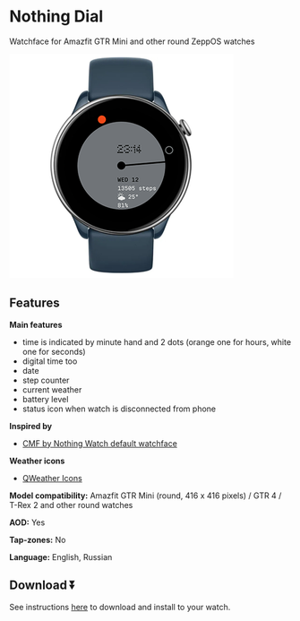 # Nothing Dial
Watchface for Amazfit GTR Mini and other round ZeppOS watches

![demo](./demo-gtr-mini.png)

## Features

**Main features**
- time is indicated by minute hand and 2 dots (orange one for hours, white one for seconds)
- digital time too
- date
- step counter
- current weather
- battery level
- status icon when watch is disconnected from phone

**Inspired by**
- [CMF by Nothing Watch default watchface](https://intl.cmf.tech/pages/watch-pro)

**Weather icons**
- [QWeather Icons](https://github.com/qwd/Icons)

**Model compatibility:** Amazfit GTR Mini (round, 416 x 416 pixels) / GTR 4 / T-Rex 2 and other round watches

**AOD:** Yes

**Tap-zones:** No

**Language:** English, Russian

## Download ⏬

See instructions [here](https://github.com/novvember/amazfit-watchfaces/blob/main/README.md) to download and install to your watch.
